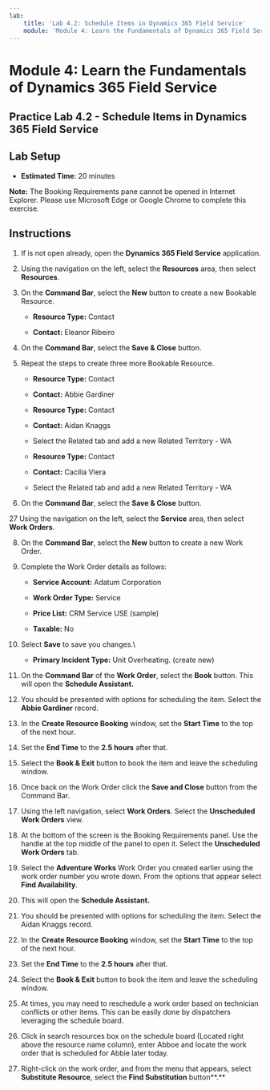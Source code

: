 ```yaml
---
lab:
    title: 'Lab 4.2: Schedule Items in Dynamics 365 Field Service'
    module: 'Module 4: Learn the Fundamentals of Dynamics 365 Field Service'
---
```


Module 4: Learn the Fundamentals of Dynamics 365 Field Service
========================

## Practice Lab 4.2 - Schedule Items in Dynamics 365 Field Service

## Lab Setup

  - **Estimated Time**: 20 minutes

  **Note:** The Booking Requirements pane cannot be opened in Internet Explorer. Please use Microsoft Edge or Google Chrome to complete this exercise.
  
## Instructions

1. If is not open already, open the **Dynamics 365 Field Service** application. 

2. Using the navigation on the left, select the **Resources** area, then select **Resources**.

3. On the **Command Bar**, select the **New** button to create a new Bookable Resource.

	- **Resource Type:** Contact

	- **Contact:** Eleanor Ribeiro

4. On the **Command Bar**, select the **Save & Close** button.

5. Repeat the steps to create three more Bookable Resource.

	- **Resource Type:** Contact

	- **Contact:** Abbie Gardiner


	- **Resource Type:** Contact

	- **Contact:** Aidan Knaggs
	
	- Select the Related tab and add a new Related Territory - WA


	- **Resource Type:** Contact

	- **Contact:** Cacilia Viera
	
	- Select the Related tab and add a new Related Territory - WA


6. On the **Command Bar**, select the **Save & Close** button.

27 Using the navigation on the left, select the **Service** area, then select **Work Orders**.

8. On the **Command Bar**, select the **New** button to create a new Work Order.

9. Complete the Work Order details as follows:

	- **Service Account:** Adatum Corporation

	- **Work Order Type:** Service

	- **Price List:** CRM Service USE (sample)

	- **Taxable:** No

10. Select **Save** to save you changes.\

	- **Primary Incident Type:** Unit Overheating. (create new)

11. On the **Command Bar** of the **Work Order**, select the **Book** button. This will open the **Schedule Assistant.** 

12. You should be presented with options for scheduling the item. Select the **Abbie Gardiner** record.

13. In the **Create Resource Booking** window, set the **Start Time** to the top of the next hour.

14. Set the **End Time** to the **2.5 hours** after that. 

15. Select the **Book &amp; Exit** button to book the item and leave the scheduling window. 

16. Once back on the Work Order click the **Save and Close** button from the Command Bar. 

17. Using the left navigation, select **Work Orders**. Select the **Unscheduled Work Orders** view.

18. At the bottom of the screen is the Booking Requirements panel. Use the handle at the top middle of the panel to open it. Select the **Unscheduled Work Orders** tab.

19. Select the **Adventure Works** Work Order you created earlier using the work order number you wrote down. From the options that appear select **Find Availability**. 

20. This will open the **Schedule Assistant.** 

21. You should be presented with options for scheduling the item. Select the Aidan Knaggs record.

22. In the **Create Resource Booking** window, set the **Start Time** to the top of the next hour.

23. Set the **End Time** to the **2.5 hours** after that. 

24. Select the **Book &amp; Exit** button to book the item and leave the scheduling window. 

25. At times, you may need to reschedule a work order based on technician conflicts or other items. This can be easily done by dispatchers leveraging the schedule board. 

26. Click in search resources box on the schedule board (Located right above the resource name column), enter Abboe and locate the work order that is scheduled for Abbie later today. 

27. Right-click on the work order, and from the menu that appears, select **Substitute Resource**, select the **Find Substitution** button**.**

